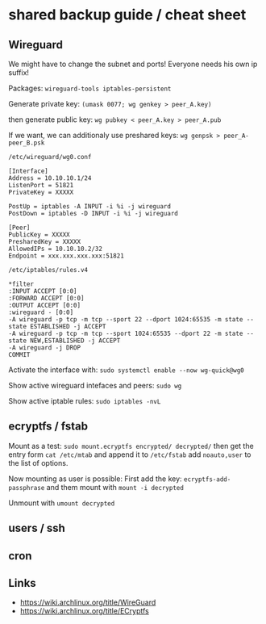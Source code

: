 # shared backup guide / cheat sheet


## Wireguard

We might have to change the subnet and ports!
Everyone needs his own ip suffix!

Packages: ```wireguard-tools iptables-persistent```

Generate private key: ```(umask 0077; wg genkey > peer_A.key)```

then generate public key: ```wg pubkey < peer_A.key > peer_A.pub```

If we want, we can additionaly use preshared keys: ```wg genpsk > peer_A-peer_B.psk```

```
/etc/wireguard/wg0.conf

[Interface]
Address = 10.10.10.1/24
ListenPort = 51821
PrivateKey = XXXXX

PostUp = iptables -A INPUT -i %i -j wireguard
PostDown = iptables -D INPUT -i %i -j wireguard

[Peer]
PublicKey = XXXXX
PresharedKey = XXXXX
AllowedIPs = 10.10.10.2/32
Endpoint = xxx.xxx.xxx.xxx:51821
```


```
/etc/iptables/rules.v4

*filter
:INPUT ACCEPT [0:0]
:FORWARD ACCEPT [0:0]
:OUTPUT ACCEPT [0:0]
:wireguard - [0:0]
-A wireguard -p tcp -m tcp --sport 22 --dport 1024:65535 -m state --state ESTABLISHED -j ACCEPT
-A wireguard -p tcp -m tcp --sport 1024:65535 --dport 22 -m state --state NEW,ESTABLISHED -j ACCEPT
-A wireguard -j DROP
COMMIT
```

Activate the interface with: ```sudo systemctl enable --now wg-quick@wg0```

Show active wireguard intefaces and peers: ```sudo wg```

Show active iptable rules: ```sudo iptables -nvL```

## ecryptfs / fstab

Mount as a test: ```sudo mount.ecryptfs encrypted/ decrypted/```
then get the entry form ```cat /etc/mtab``` and append it to ```/etc/fstab```
add ```noauto,user``` to the list of options.

Now mounting as user is possible:
First add the key: ```ecryptfs-add-passphrase``` and them mount with ```mount -i decrypted```

Unmount with ```umount decrypted```

## users / ssh 


## cron


## Links
- https://wiki.archlinux.org/title/WireGuard
- https://wiki.archlinux.org/title/ECryptfs